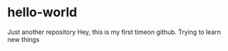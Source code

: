 # hello-world
Just another repository
Hey, this is my first timeon github.
Trying to learn new things
